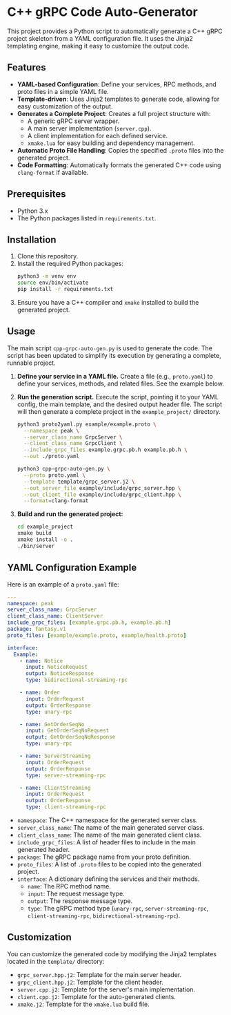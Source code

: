 # C++ gRPC Code Auto-Generator

This project provides a Python script to automatically generate a C++ gRPC project skeleton from a YAML configuration file. It uses the Jinja2 templating engine, making it easy to customize the output code.

## Features

- **YAML-based Configuration**: Define your services, RPC methods, and proto files in a simple YAML file.
- **Template-driven**: Uses Jinja2 templates to generate code, allowing for easy customization of the output.
- **Generates a Complete Project**: Creates a full project structure with:
  - A generic gRPC server wrapper.
  - A main server implementation (`server.cpp`).
  - A client implementation for each defined service.
  - `xmake.lua` for easy building and dependency management.
- **Automatic Proto File Handling**: Copies the specified `.proto` files into the generated project.
- **Code Formatting**: Automatically formats the generated C++ code using `clang-format` if available.

## Prerequisites

- Python 3.x
- The Python packages listed in `requirements.txt`.

## Installation

1.  Clone this repository.
2.  Install the required Python packages:
    ```bash
    python3 -m venv env
    source env/bin/activate
    pip install -r requirements.txt
    ```
3.  Ensure you have a C++ compiler and `xmake` installed to build the generated project.

## Usage

The main script `cpp-grpc-auto-gen.py` is used to generate the code. The script has been updated to simplify its execution by generating a complete, runnable project.

1.  **Define your service in a YAML file.** Create a file (e.g., `proto.yaml`) to define your services, methods, and related files. See the example below.

2.  **Run the generation script.** Execute the script, pointing it to your YAML config, the main template, and the desired output header file. The script will then generate a complete project in the `example_project/` directory.

    ```bash
    python3 proto2yaml.py example/example.proto \
      --namespace peak \
      --server_class_name GrpcServer \
      --client_class_name GrpcClient \
      --include_grpc_files example.grpc.pb.h example.pb.h \
      --out ./proto.yaml

    python3 cpp-grpc-auto-gen.py \
      --proto proto.yaml \
      --template template/grpc_server.j2 \
      --out_server_file example/include/grpc_server.hpp \
      --out_client_file example/include/grpc_client.hpp \
      --format=clang-format
    ```

3.  **Build and run the generated project:**
    ```bash
    cd example_project
    xmake build
    xmake install -o .
    ./bin/server
    ```

## YAML Configuration Example

Here is an example of a `proto.yaml` file:

```yaml
---
namespace: peak
server_class_name: GrpcServer
client_class_name: ClientServer
include_grpc_files: [example.grpc.pb.h, example.pb.h]
package: fantasy.v1
proto_files: [example/example.proto, example/health.proto]

interface:
  Example:
    - name: Notice
      input: NoticeRequest
      output: NoticeResponse
      type: bidirectional-streaming-rpc

    - name: Order
      input: OrderRequest
      output: OrderResponse
      type: unary-rpc

    - name: GetOrderSeqNo
      input: GetOrderSeqNoRequest
      output: GetOrderSeqNoResponse
      type: unary-rpc

    - name: ServerStreaming
      input: OrderRequest
      output: OrderResponse
      type: server-streaming-rpc

    - name: ClientStreaming
      input: OrderRequest
      output: OrderResponse
      type: client-streaming-rpc

```

- `namespace`: The C++ namespace for the generated server class.
- `server_class_name`: The name of the main generated server class.
- `client_class_name`: The name of the main generated client class.
- `include_grpc_files`: A list of header files to include in the main generated header.
- `package`: The gRPC package name from your proto definition.
- `proto_files`: A list of `.proto` files to be copied into the generated project.
- `interface`: A dictionary defining the services and their methods.
  - `name`: The RPC method name.
  - `input`: The request message type.
  - `output`: The response message type.
  - `type`: The gRPC method type (`unary-rpc`, `server-streaming-rpc`, `client-streaming-rpc`, `bidirectional-streaming-rpc`).

## Customization

You can customize the generated code by modifying the Jinja2 templates located in the `template/` directory:
- `grpc_server.hpp.j2`: Template for the main server header.
- `grpc_client.hpp.j2`: Template for the client header.
- `server.cpp.j2`: Template for the server's main implementation.
- `client.cpp.j2`: Template for the auto-generated clients.
- `xmake.j2`: Template for the `xmake.lua` build file.
